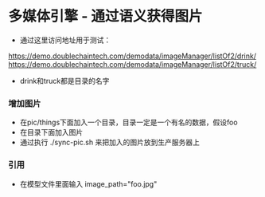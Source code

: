 # 多媒体引擎 - 通过语义获得图片


* 通过这里访问地址用于测试：

https://demo.doublechaintech.com/demodata/imageManager/listOf2/drink/
https://demo.doublechaintech.com/demodata/imageManager/listOf2/truck/

* drink和truck都是目录的名字


### 增加图片
* 在pic/things下面加入一个目录，目录一定是一个有名的数据，假设foo
* 在目录下面加入图片
* 通过执行 ./sync-pic.sh 来把加入的图片放到生产服务器上

### 引用

* 在模型文件里面输入 image_path="foo.jpg"


